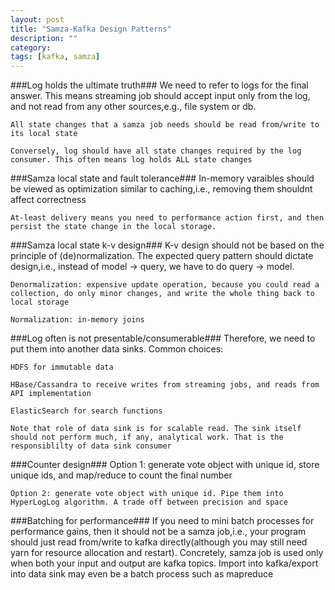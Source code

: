 ```yaml
---
layout: post
title: "Samza-Kafka Design Patterns" 
description: ""
category: 
tags: [kafka, samza]
---
```

###Log holds the ultimate truth###
	We need to refer to logs for the final answer. This means streaming job should accept input only from the log, and not read from any other sources,e.g., file system or db. 

	All state changes that a samza job needs should be read from/write to its local state 

	Conversely, log should have all state changes required by the log consumer. This often means log holds ALL state changes 
	

###Samza local state and fault tolerance###
	In-memory varaibles should be viewed as optimization similar to caching,i.e., removing them shouldnt affect correctness 

	At-least delivery means you need to performance action first, and then persist the state change in the local storage.
	
###Samza local state k-v design###
	K-v design should not be based on the principle of (de)normalization. The expected query pattern should dictate design,i.e., instead of model  -> query, we have to do query -> model.

	Denormalization: expensive update operation, because you could read a collection, do only minor changes, and write the whole thing back to local storage
	
	Normalization: in-memory joins


###Log often is not presentable/consumerable###
	Therefore, we need to put them into another data sinks. Common choices:

	HDFS for immutable data

	HBase/Cassandra to receive writes from streaming jobs, and reads from API implementation

	ElasticSearch for search functions

	Note that role of data sink is for scalable read. The sink itself should not perform much, if any, analytical work. That is the responsiblilty of data sink consumer

###Counter design###
	Option 1: generate vote object with unique id, store unique ids, and  map/reduce to count the final number

	Option 2: generate vote object with unique id. Pipe them into HyperLogLog algorithm. A trade off between precision and space

###Batching for performance###
	If you need to mini batch processes for performance gains, then it should not be a samza job,i.e., your program should just read from/write to kafka directly(although you may still need yarn for resource allocation and restart). Concretely, samza job is used only when both your input and output are kafka topics. Import into kafka/export into data sink may even be a batch process such as mapreduce

